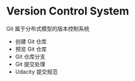 # Version Control System

Git 属于分布式模型的版本控制系统

- 创建 Git 仓库
- 预览 Git 仓库
- Git 仓库分支
- Git 提交处理
- Udacity 提交规范